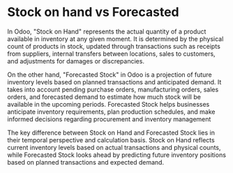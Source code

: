 # Stock on hand vs Forecasted

In Odoo, "Stock on Hand" represents the actual quantity of a product available in inventory at any given moment. It is determined by the physical count of products in stock, updated through transactions such as receipts from suppliers, internal transfers between locations, sales to customers, and adjustments for damages or discrepancies.

On the other hand, "Forecasted Stock" in Odoo is a projection of future inventory levels based on planned transactions and anticipated demand. It takes into account pending purchase orders, manufacturing orders, sales orders, and forecasted demand to estimate how much stock will be available in the upcoming periods. Forecasted Stock helps businesses anticipate inventory requirements, plan production schedules, and make informed decisions regarding procurement and inventory management

The key difference between Stock on Hand and Forecasted Stock lies in their temporal perspective and calculation basis. Stock on Hand reflects current inventory levels based on actual transactions and physical counts, while Forecasted Stock looks ahead by predicting future inventory positions based on planned transactions and expected demand.
